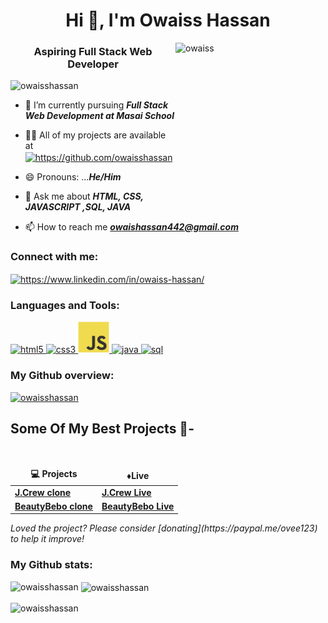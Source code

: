 
<h1 align="center">Hi 👋, I'm Owaiss Hassan</h1><img align="right" src="https://media-exp1.licdn.com/dms/image/C4E03AQENU4TsAAUoAA/profile-displayphoto-shrink_400_400/0/1649230653948?e=1666224000&v=beta&t=CQrGKoURAuLv1YOX2PhmffWVSTIhIrub0BCnwGu62jg" alt="owaiss" height="240" width="240" />
<h3 align="center">Aspiring Full Stack Web Developer</h3>


<p align="left"> <img src="https://komarev.com/ghpvc/?username=owaisshassan&label=Profile%20views&color=0e75b6&style=flat" alt="owaisshassan" /> </p>



- 🌱 I’m currently pursuing ***Full Stack Web Development at Masai School***

- 👨‍💻 All of my projects are available at <a href="https://github.com/owaisshassan" target="blank"><img align="center" src="https://cloud.githubusercontent.com/assets/17016297/18839843/0e06a67a-83d2-11e6-993a-b35a182500e0.png" alt="https://github.com/owaisshassan" height="40" width="40" /></a>

- 😄 Pronouns: ...***He/Him***
- 💬 Ask me about ***HTML, CSS, JAVASCRIPT ,SQL, JAVA***
- 📫 How to reach me ***owaishassan442@gmail.com***

<h3 align="left">Connect with me:</h3>
<p align="left">
<a href="https://www.linkedin.com/in/owaiss-hassan/" target="blank"><img align="center" src="https://raw.githubusercontent.com/rahuldkjain/github-profile-readme-generator/master/src/images/icons/Social/linked-in-alt.svg" alt="https://www.linkedin.com/in/owaiss-hassan/" height="30" width="40" /></a>
</p>

<h3 align="left">Languages and Tools:</h3>
<p align="left"> <a href="https://www.w3.org/html/" target="_blank" rel="noreferrer"> <img src="https://img.icons8.com/external-flaticons-lineal-color-flat-icons/2x/external-html-5-mobile-app-development-flaticons-lineal-color-flat-icons.png"  alt="html5" width="50" height="50"/> </a><a href="https://www.w3schools.com/css/" target="_blank" rel="noreferrer"> <img src="https://img.icons8.com/external-flat-juicy-fish/2x/external-css-coding-and-development-flat-flat-juicy-fish.png" alt="css3" width="50" height="50"/> </a><a href="https://developer.mozilla.org/en-US/docs/Web/JavaScript" target="_blank" rel="noreferrer"> <img src="https://raw.githubusercontent.com/devicons/devicon/master/icons/javascript/javascript-original.svg" alt="javascript" width="50" height="50"/> </a>
<a href="https://developer.mozilla.org/en-US/docs/Web/Java" target="_blank" rel="noreferrer"> <img src="https://image.shutterstock.com/image-vector/java-programming-language-art-logo-260nw-2097680263.jpg" alt="java" width="45" height="50"/> </a><a href="https://developer.mozilla.org/en-US/docs/Web/SQL" target="_blank" rel="noreferrer"> <img src="https://cdn-icons.flaticon.com/png/128/4726/premium/4726022.png?token=exp=1660733486~hmac=1437002f58516150c540806b2387e9fd" alt="sql" width="50" height="50"/> </a></p>

<h3 align="left" >My Github overview: </h3>
<p align="left" width="100" > <a href="https://github.com/ryo-ma/github-profile-trophy"><img  display="flex"  src="https://github-profile-trophy.vercel.app/?username=owaisshassan&column=6&margin-w=15&margin-h=15&theme=onedark" alt="owaisshassan" /></a> </p>

## Some Of My Best Projects 🚀-

  <br />
  <table>
    <thead align="center">
      <tr border: none;>
        <td><b>💻 Projects</b></td>
         <td><b> ♦️Live </b></td>
      </tr>
    </thead>
    <tbody>
      <tr>
	        <td><a  href="https://github.com/Ashirvad121/J.Crew---Unit-2" target="_blank"><b> J.Crew clone</b></a></td>
           <td><a  href="https://resonant-puppy-8f1ee8.netlify.app/" target="_blank"><b> J.Crew Live</b></a></td>
       </tr>
       <tr>
        <td><a target="_blank" href="https://github.com/Kapil7982/unit3project/tree/main/BeboBeauty"><b> BeautyBebo clone</b></a></td>
         <td><a target="_blank" href="https://playful-biscochitos-3f878c.netlify.app/"><b> BeautyBebo Live</b></a></td>
      </tr>
       </tbody>
  </table>
<i>Loved the project? Please consider [donating](https://paypal.me/ovee123) to help it improve!</i>

<h3 align="left" >My Github stats: </h3>
<p><img align="left" src="https://github-readme-stats.vercel.app/api/top-langs?username=owaisshassan&show_icons=true&locale=en&layout=compact" alt="owaisshassan" /></p>

<p>&nbsp;<img align="center" src="https://github-readme-stats.vercel.app/api?username=owaisshassan&show_icons=true&locale=en" alt="owaisshassan" width="400"/></p>

<p><img align="center" src="https://github-readme-streak-stats.herokuapp.com/?user=owaisshassan&" alt="owaisshassan" /></p>

